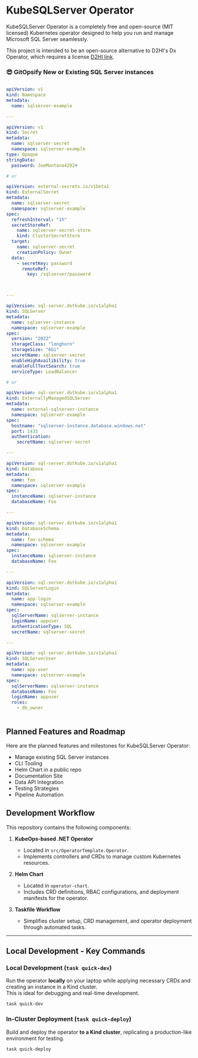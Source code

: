 # KubeSQLServer Operator

KubeSQLServer Operator is a completely free and open-source (MIT licensed) Kubernetes operator designed to help you run and manage Microsoft SQL Server seamlessly.

This project is intended to be an open-source alternative to D2HI's Dx Operator, which requires a license [D2HI link](https://support.dh2i.com/dxoperator/guides/dxoperator-qsg/).

### 😎 GitOpsify  New or Existing SQL Server instances

```yaml

apiVersion: v1
kind: Namespace
metadata:
  name: sqlserver-example

---

apiVersion: v1
kind: Secret
metadata:
  name: sqlserver-secret
  namespace: sqlserver-example
type: Opaque
stringData:
  password: JoeMontana4292#

# or 

apiVersion: external-secrets.io/v1beta1
kind: ExternalSecret
metadata:
  name: sqlserver-secret
  namespace: sqlserver-example
spec:
  refreshInterval: "1h"
  secretStoreRef:
    name: sqlserver-secret-store
    kind: ClusterSecretStore
  target:
    name: sqlserver-secret
    creationPolicy: Owner
  data:
    - secretKey: password
      remoteRef:
        key: /sqlserver/password



---

apiVersion: sql-server.dotkube.io/v1alpha1
kind: SQLServer
metadata:
  name: sqlserver-instance
  namespace: sqlserver-example
spec:
  version: "2022"
  storageClass: "longhorn"
  storageSize: "6Gi"
  secretName: sqlserver-secret
  enableHighAvailibility: true
  enableFullTextSearch: true
  serviceType: LoadBalancer

# or 

apiVersion: sql-server.dotkube.io/v1alpha1
kind: ExternallyManagedSQLServer
metadata:
  name: external-sqlserver-instance
  namespace: sqlserver-example
spec:
  hostname: "sqlserver-instance.database.windows.net"
  port: 1433
  authentication:
    secretName: sqlserver-secret

---

apiVersion: sql-server.dotkube.io/v1alpha1
kind: Database
metadata:
  name: foo
  namespace: sqlserver-example
spec:
  instanceName: sqlserver-instance
  databaseName: Foo

---

apiVersion: sql-server.dotkube.io/v1alpha1
kind: DatabaseSchema
metadata:
  name: foo-schema
  namespace: sqlserver-example
spec:
  instanceName: sqlserver-instance
  databaseName: Foo

---

apiVersion: sql-server.dotkube.io/v1alpha1
kind: SQLServerLogin
metadata:
  name: app-login
  namespace: sqlserver-example
spec:
  sqlServerName: sqlserver-instance
  loginName: appuser
  authenticationType: SQL
  secretName: sqlserver-secret

---

apiVersion: sql-server.dotkube.io/v1alpha1
kind: SQLServerUser
metadata:
  name: app-user
  namespace: sqlserver-example
spec:
  sqlServerName: sqlserver-instance
  databaseName: Foo
  loginName: appuser
  roles:
    - db_owner



```

## Planned Features and Roadmap

Here are the planned features and milestones for KubeSQLServer Operator:

- Manage existing SQL Server instances
- CLI Tooling
- Helm Chart in a public repo
- Documentation Site
- Data API Integration
- Testing Strategies
- Pipeline Automation


## Development Workflow

This repository contains the following components:

1. **KubeOps-based .NET Operator**  
   - Located in `src/OperatorTemplate.Operator`.  
   - Implements controllers and CRDs to manage custom Kubernetes resources.

2. **Helm Chart**  
   - Located in `operator-chart`.  
   - Includes CRD definitions, RBAC configurations, and deployment manifests for the operator.

3. **Taskfile Workflow**  
   - Simplifies cluster setup, CRD management, and operator deployment through automated tasks.

---

## Local Development - Key Commands

### Local Development (`task quick-dev`)
Run the operator **locally** on your laptop while applying necessary CRDs and creating an instance in a Kind cluster.  
This is ideal for debugging and real-time development.

```bash
task quick-dev
```

### In-Cluster Deployment (`task quick-deploy`)
Build and deploy the operator **to a Kind cluster**, replicating a production-like environment for testing.

```bash
task quick-deploy
```
